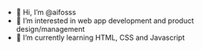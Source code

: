 - 👋 Hi, I’m @aifosss
- 👀 I’m interested in web app development and product design/management
- 🌱 I’m currently learning HTML, CSS and Javascript

<!---
aifosss/aifosss is a ✨ special ✨ repository because its `README.md` (this file) appears on your GitHub profile.
You can click the Preview link to take a look at your changes.
--->
